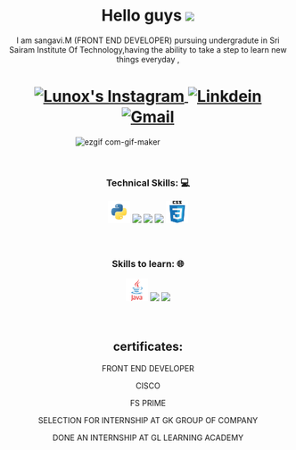 <!-- Title -->
<h1 align="center">Hello guys
  <img src="https://raw.githubusercontent.com/iampavangandhi/iampavangandhi/master/gifs/Hi.gif"
       width="30px">
  </h2></h1>
 
 
<!-- Quote -->
<p align="center">I am sangavi.M (FRONT END DEVELOPER) pursuing <b.tech>undergradute in Sri Sairam Institute Of Technology,having the ability to take a step to learn new things  everyday ,
 
  <!-- Social Network -->
<h1 align="center">
<a href="https://www.instagram.com/lunox.code/">
  <img align="center"
       alt="Lunox's Instagram"
       width="22px"
       src="https://user-images.githubusercontent.com/55005374/103146167-0b04ac00-470b-11eb-84fc-db4b7299e4ef.png" />
  </a>
 
<a href="https://www.linkedin.com/in/lunox/">
  <img align="center"
       alt="Linkdein"
       width="22px"
       src="https://user-images.githubusercontent.com/55005374/103146171-312a4c00-470b-11eb-8839-992580bb8206.png" />
  </a>
 
  
 
<a href="mailto:lunox.code@gmail.com">
  <img align="center"
       alt="Gmail"
       width="22px"
       src="https://user-images.githubusercontent.com/55005374/103146250-0d1b3a80-470c-11eb-8ead-a92232d45d6e.png" />
  </a>
</h1>
 
 
 
 
<!-- Background -->
 
<!-- I do add this "&nbsp;" because I can't center the GIFT, let me know if you know how do it -->
&nbsp;&nbsp;&nbsp;&nbsp;&nbsp;&nbsp;&nbsp;&nbsp;&nbsp;&nbsp;&nbsp;&nbsp;&nbsp;&nbsp;&nbsp;&nbsp;&nbsp;&nbsp;&nbsp;&nbsp;&nbsp;&nbsp;&nbsp;&nbsp;&nbsp;&nbsp;&nbsp;&nbsp;&nbsp;&nbsp;
![ezgif com-gif-maker](https://user-images.githubusercontent.com/55005374/95673501-37764680-0b66-11eb-8ee1-d4f4a2b285d9.gif)
 
&nbsp;
 
<!-- Technical Skills -->
<p><H3 align="center"><strong> Technical Skills: 💻 </strong></p>
 
  
  <code><img height="40" src="https://raw.githubusercontent.com/github/explore/80688e429a7d4ef2fca1e82350fe8e3517d3494d/topics/python/python.png"></code>
  <code><img height="40" src="https://user-images.githubusercontent.com/55005374/95687393-a2546b80-0bc0-11eb-8991-c0c72326f29c.png"></code>
  <code><img height="40" src="https://user-images.githubusercontent.com/55005374/95688875-5dcdcd80-0bca-11eb-8915-b3cf9791ca3c.png"></code>
  <code><img height="40" src="https://user-images.githubusercontent.com/88145844/127640814-9718d567-eb2f-4124-87ed-436f740b05e6.png"></code>
  <code><img height="40" src="https://raw.githubusercontent.com/github/explore/80688e429a7d4ef2fca1e82350fe8e3517d3494d/topics/css/css.png"></code>

  </p>
 
&nbsp; 
 
  <!-- Skills to learn -->
<p><H3 align="center"><strong>Skills to learn: 🌐</strong></p>
 
 
  <code><img height="40" src="https://raw.githubusercontent.com/devicons/devicon/master/icons/java/java-original-wordmark.svg"></code>
  <code><img height="40" src="https://user-images.githubusercontent.com/88145844/127641969-eadaedc9-052c-4b18-b949-5a1c3ee8165a.png"></code>
  <code><img height="40" src="https://user-images.githubusercontent.com/55005374/95686779-5fdd5f80-0bbd-11eb-9a0b-8eb90d565518.png"></code>
  
  </p>
&nbsp;
 
<!-- GitHub Stats -->
 
<H2 align="center"><strong>certificates: 
  </strong>
</H2>
    <p align="center">
      <div align="center">
    </p>
   
  FRONT END DEVELOPER
  
  
  CISCO
  
  
  FS PRIME
  
  
 SELECTION FOR INTERNSHIP AT GK GROUP OF COMPANY
 
 
 DONE AN INTERNSHIP AT GL LEARNING ACADEMY
  
  
  
  
